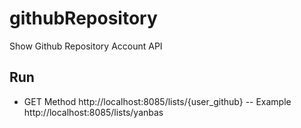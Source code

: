 # githubRepository
Show Github Repository Account API

## Run
- GET Method http://localhost:8085/lists/{user_github}
-- Example http://localhost:8085/lists/yanbas
